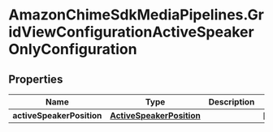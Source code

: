 # AmazonChimeSdkMediaPipelines.GridViewConfigurationActiveSpeakerOnlyConfiguration

## Properties

Name | Type | Description | Notes
------------ | ------------- | ------------- | -------------
**activeSpeakerPosition** | [**ActiveSpeakerPosition**](ActiveSpeakerPosition.md) |  | [optional] 



